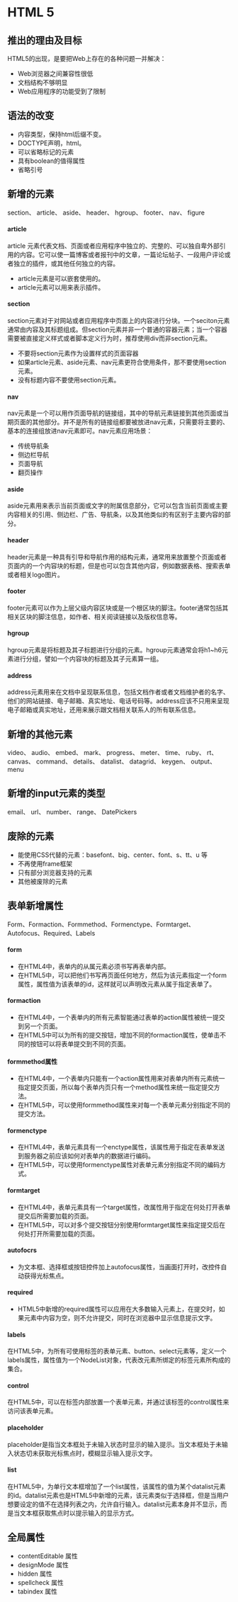 # HTML 5
## 推出的理由及目标
HTML5的出现，是要把Web上存在的各种问题一并解决：
* Web浏览器之间兼容性很低
* 文档结构不够明显
* Web应用程序的功能受到了限制

## 语法的改变
* 内容类型，保持html后缀不变。
* DOCTYPE声明，html。
* 可以省略标记的元素
* 具有boolean的值得属性
* 省略引号

## 新增的元素
section、 article、 aside、 header、 hgroup、 footer、 nav、 figure
#### article
article 元素代表文档、页面或者应用程序中独立的、完整的、可以独自卑外部引用的内容。它可以使一篇博客或者报刊中的文章，一篇论坛帖子、一段用户评论或者独立的插件，或其他任何独立的内容。
* article元素是可以嵌套使用的。
* article元素可以用来表示插件。

#### section
section元素对于对网站或者应用程序中页面上的内容进行分块。一个seciton元素通常由内容及其标题组成。但section元素并非一个普通的容器元素；当一个容器需要被直接定义样式或者脚本定义行为时，推荐使用div而非section元素。
* 不要将section元素作为设置样式的页面容器
* 如果article元素、aside元素、nav元素更符合使用条件，那不要使用section元素。
* 没有标题内容不要使用section元素。

#### nav
nav元素是一个可以用作页面导航的链接组，其中的导航元素链接到其他页面或当期页面的其他部分。并不是所有的链接组都要被放进nav元素，只需要将主要的、基本的连接组放进nav元素即可。nav元素应用场景：
* 传统导航条
* 侧边栏导航
* 页面导航
* 翻页操作

#### aside
aside元素用来表示当前页面或文字的附属信息部分，它可以包含当前页面或主要内容相关的引用、侧边栏、广告、导航条，以及其他类似的有区别于主要内容的部分。

#### header
header元素是一种具有引导和导航作用的结构元素，通常用来放置整个页面或者页面内的一个内容块的标题，但是也可以包含其他内容，例如数据表格、搜索表单或者相关logo图片。

#### footer
footer元素可以作为上层父级内容区块或是一个根区块的脚注。footer通常包括其相关区块的脚注信息，如作者、相关阅读链接以及版权信息等。

#### hgroup
hgroup元素是将标题及其子标题进行分组的元素。hgroup元素通常会将h1~h6元素进行分组，譬如一个内容块的标题及其子元素算一组。

#### address
address元素用来在文档中呈现联系信息，包括文档作者或者文档维护者的名字、他们的网站链接、电子邮箱、真实地址、电话号码等。address应该不只用来呈现电子邮箱或真实地址，还用来展示跟文档相关联系人的所有联系信息。

## 新增的其他元素
video、 audio、 embed、 mark、 progress、 meter、 time、 ruby、 rt、 canvas、 command、 details、 datalist、 datagrid、 keygen、 output、 menu

## 新增的input元素的类型
email、 url、 number、 range、 DatePickers

## 废除的元素
* 能使用CSS代替的元素：basefont、big、center、font、s、tt、u 等
* 不再使用frame框架
* 只有部分浏览器支持的元素
* 其他被废除的元素

## 表单新增属性
Form、Formaction、Formmethod、Formenctype、Formtarget、Autofocus、Required、Labels
#### form
* 在HTML4中，表单内的从属元素必须书写再表单内部。
* 在HTML5中，可以把他们书写再页面任何地方，然后为该元素指定一个form属性，属性值为该表单的id，这样就可以声明改元素从属于指定表单了。

#### formaction
* 在HTML4中，一个表单内的所有元素智能通过表单的action属性被统一提交到另一个页面。
* 在HTML5中可以为所有的提交按钮，增加不同的formaction属性，使单击不同的按钮可以将表单提交到不同的页面。

#### formmethod属性
* 在HTML4中，一个表单内只能有一个action属性用来对表单内所有元素统一指定提交页面，所以每个表单内页只有一个method属性来统一指定提交方法。
* 在HTML5中，可以使用formmethod属性来对每一个表单元素分别指定不同的提交方法。

#### formenctype
* 在HTML4中，表单元素具有一个enctype属性，该属性用于指定在表单发送到服务器之前应该如何对表单内的数据进行编码。
* 在HTML5中，可以使用formenctype属性对表单元素分别指定不同的编码方式。

#### formtarget
* 在HTML4中，表单元素具有一个target属性，改属性用于指定在何处打开表单提交后所需要加载的页面。
* 在HTML5中，可以对多个提交按钮分别使用formtarget属性来指定提交后在何处打开所需要加载的页面。

#### autofocrs
* 为文本框、选择框或按钮控件加上autofocus属性，当画面打开时，改控件自动获得光标焦点。

#### required
* HTML5中新增的required属性可以应用在大多数输入元素上，在提交时，如果元素中内容为空，则不允许提交，同时在浏览器中显示信息提示文字。

#### labels
在HTML5中，为所有可使用标签的表单元素、button、select元素等，定义一个labels属性，属性值为一个NodeList对象，代表改元素所绑定的标签元素所构成的集合。

#### control
在HTML5中，可以在标签内部放置一个表单元素，并通过该标签的control属性来访问该表单元素。

#### placeholder
placeholder是指当文本框处于未输入状态时显示的输入提示。当文本框处于未输入状态切未获取光标焦点时，模糊显示输入提示文字。

#### list
在HTML5中，为单行文本框增加了一个list属性，该属性的值为某个datalist元素的id。datalist元素也是HTML5中新增的元素，该元素类似于选择框，但是当用户想要设定的值不在选择列表之内，允许自行输入。datalist元素本身并不显示，而是当文本框获取焦点时以提示输入的显示方式。




####

## 全局属性
* contentEditable 属性 
* designMode 属性  
* hidden 属性
* spellcheck 属性
* tabindex 属性

